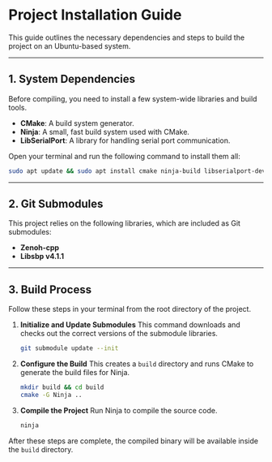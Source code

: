 # Project Installation Guide

This guide outlines the necessary dependencies and steps to build the project on an Ubuntu-based system.

-----

## 1\. System Dependencies

Before compiling, you need to install a few system-wide libraries and build tools.

  * **CMake**: A build system generator.
  * **Ninja**: A small, fast build system used with CMake.
  * **LibSerialPort**: A library for handling serial port communication.

Open your terminal and run the following command to install them all:

```bash
sudo apt update && sudo apt install cmake ninja-build libserialport-dev
```

-----

## 2\. Git Submodules

This project relies on the following libraries, which are included as Git submodules:

  * **Zenoh-cpp**
  * **Libsbp v4.1.1**

-----

## 3\. Build Process

Follow these steps in your terminal from the root directory of the project.

1.  **Initialize and Update Submodules**
    This command downloads and checks out the correct versions of the submodule libraries.

    ```bash
    git submodule update --init
    ```

2.  **Configure the Build**
    This creates a `build` directory and runs CMake to generate the build files for Ninja.

    ```bash
    mkdir build && cd build
    cmake -G Ninja ..
    ```

3.  **Compile the Project**
    Run Ninja to compile the source code.

    ```bash
    ninja
    ```

After these steps are complete, the compiled binary will be available inside the `build` directory.
